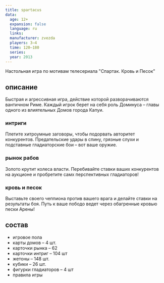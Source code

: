 ```yaml
---
title: spartacus
data:
  age: 12+
  expansion: false
  language: ru
  links: 
  manufacturer: zvezda
  players: 3–4
  time: 120–180
  series: 
  year: 2013
---
```


Настольная игра по мотивам телесериала "Спартак. Кровь и Песок"

## описание

Быстрая и агрессивная игра, действие которой разворачиваются вантичном Риме. Каждый игрок берет на себя роль Доминуса – главы одного из влиятельных Домов города Капуи.

### интриги

Плетите хитроумные заговоры, чтобы подорвать авторитет конкурентов. Предательские удары в спину, грязные слухи и подставные гладиаторские бои – вот ваше оружие.

### рынок рабов

Золото крутит колеса власти. Перебивайте ставки ваших конкурентов на аукционе и пробретите самх перспективных гладиаторов!

### кровь и песок

Выставьте своего чеппиона против вашего врага и делайте ставки на результаты боя. Путь к ваше пободо ведет через обагренные кровью пески Арены!

## состав

- игровое пола
- карты домов – 4 шт.
- карточки рынка – 62
- карточки интриг – 104 шт
- жетоны – 148 шт.
- кубики – 26 шт.
- фигурки гладиаторов – 4 шт
- правила игры
